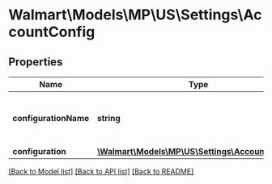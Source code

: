 # Walmart\Models\MP\US\Settings\AccountConfig

## Properties

Name | Type | Description | Notes
------------ | ------------- | ------------- | -------------
**configurationName** | **string** | Name of the configuration. Allowed value is ACCOUNT | [optional]
**configuration** | [**\Walmart\Models\MP\US\Settings\AccountInfoDTO**](AccountInfoDTO.md) |  | [optional]


[[Back to Model list]](./) [[Back to API list]](../../../../../README.md#supported-apis) [[Back to README]](../../../../../README.md)
